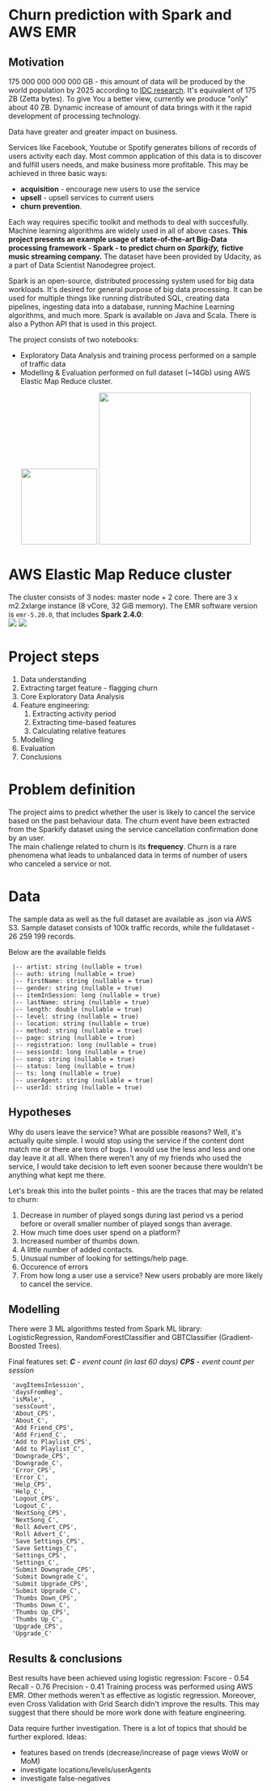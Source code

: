 # Churn prediction with Spark and AWS EMR

## Motivation
175 000 000 000 000 GB - this amount of data will be produced by the world population by 2025 according 
to <a href=https://www.seagate.com/files/www-content/our-story/trends/files/idc-seagate-dataage-whitepaper.pdf>IDC research</a>. 
It's equivalent of 175 ZB (Zetta bytes). To give You a better view, currently we produce "only" about 40 ZB. 
Dynamic increase of amount of data brings with it the rapid development of processing technology. 

Data have greater and greater impact on business.

Services like Facebook, Youtube or Spotify generates bilions of records of users activity each day. Most common 
application of this data is to discover and fulfill users needs, and make business more profitable. 
This may be achieved in three basic ways:
- **acquisition** - encourage new users to use the service
- **upsell** - upsell services to current users
- **churn prevention**.

Each way requires specific toolkit and methods to deal with succesfully. Machine learning algorithms are widely used in all of above cases.
**This project presents an example usage of state-of-the-art Big-Data processing framework - Spark -  to predict churn on** ***Sparkify,*** **fictive music streaming company.**
The dataset have been provided by Udacity, as a part of Data Scientist Nanodegree project.
 
Spark is an open-source, distributed processing system used for big data workloads. It's desired for general purpose of big data processing.
It can be used for multiple things like running distributed SQL, creating data pipelines, ingesting data into a database, 
running Machine Learning algorithms, and much more. Spark is available on Java and Scala. There is also a Python API that is used in this project.

The project consists of two notebooks:
* Exploratory Data Analysis and training process performed on a sample of traffic data
* Modelling & Evaluation performed on full dataset (~14Gb) using AWS Elastic Map Reduce cluster.

<p align="center">
<img width="150" vertical-align="middle" src="img/enr.png"/>

<img width="300" vertical-align="middle" src="img/spark.png"/> 
</p>

# AWS Elastic Map Reduce cluster
The cluster consists of 3 nodes: master node + 2 core. There are 3 x m2.2xlarge instance (8 vCore, 32 GiB memory). 
The EMR software version is `emr-5.20.0`, that includes **Spark 2.4.0**:   
<img vertical-align="middle" src="img/awsemr1.PNG"/> 
<img vertical-align="middle" src="img/awsemr2.PNG"/> 

# Project steps
1. Data understanding
1. Extracting target feature - flagging churn
1. Core Exploratory Data Analysis
1. Feature engineering:
    1. Extracting activity period 
    1. Extracting time-based features
    1. Calculating relative features
1. Modelling
1. Evaluation
1. Conclusions
   

# Problem definition
The project aims to predict whether the user is likely to cancel the service based on the past behaviour data.
The churn event have been extracted from the Sparkify dataset using the service cancellation confirmation done by an user.  
The main challenge related to churn is its **frequency**. Churn is a rare phenomena what leads to unbalanced 
data in terms of number of users who canceled a service or not.


# Data
The sample data as well as the full dataset are available as .json via AWS S3.
Sample dataset consists of 100k traffic records, while the fulldataset - 26 259 199 records.

Below are the available fields
```
 |-- artist: string (nullable = true)
 |-- auth: string (nullable = true)
 |-- firstName: string (nullable = true)
 |-- gender: string (nullable = true)
 |-- itemInSession: long (nullable = true)
 |-- lastName: string (nullable = true)
 |-- length: double (nullable = true)
 |-- level: string (nullable = true)
 |-- location: string (nullable = true)
 |-- method: string (nullable = true)
 |-- page: string (nullable = true)
 |-- registration: long (nullable = true)
 |-- sessionId: long (nullable = true)
 |-- song: string (nullable = true)
 |-- status: long (nullable = true)
 |-- ts: long (nullable = true)
 |-- userAgent: string (nullable = true)
 |-- userId: string (nullable = true)
```

## Hypotheses
Why do users leave the service? What are possible reasons? Well, it's actually quite simple. I would stop using the 
service if the content dont match me or there are tons of bugs. I would use the less and less and one day leave it at all. 
When there weren't any of my friends who used the service, I would take decision to left even sooner because there wouldn't 
be anything what kept me there.

Let's break this into the bullet points - this are the traces that may be related to churn:
1. Decrease in number of played songs during last period vs a period before or overall smaller number of played songs 
than average.
1. How much time does user spend on a platform?
1. Increased number of thumbs down.
1. A little number of added contacts.
1. Unusual number of looking for settings/help page.
1. Occurence of errors
1. From how long a user use a service? New users probably are more likely to cancel the service.

## Modelling
There were 3 ML algorithms tested from Spark ML library: LogisticRegression, RandomForestClassifier and GBTClassifier (Gradient-Boosted Trees).

Final features set:
***C*** - *event count (in last 60 days)*
***CPS*** - *event count per session*

```
 'avgItemsInSession',
 'daysFromReg',
 'isMale',
 'sessCount',
 'About_CPS',
 'About_C',
 'Add Friend_CPS',
 'Add Friend_C',
 'Add to Playlist_CPS',
 'Add to Playlist_C',
 'Downgrade_CPS',
 'Downgrade_C',
 'Error_CPS',
 'Error_C',
 'Help_CPS',
 'Help_C',
 'Logout_CPS',
 'Logout_C',
 'NextSong_CPS',
 'NextSong_C',
 'Roll Advert_CPS',
 'Roll Advert_C',
 'Save Settings_CPS',
 'Save Settings_C',
 'Settings_CPS',
 'Settings_C',
 'Submit Downgrade_CPS',
 'Submit Downgrade_C',
 'Submit Upgrade_CPS',
 'Submit Upgrade_C',
 'Thumbs Down_CPS',
 'Thumbs Down_C',
 'Thumbs Up_CPS',
 'Thumbs Up_C',
 'Upgrade_CPS',
 'Upgrade_C'
```


## Results & conclusions
Best results have been achieved using logistic regression:
Fscore - 0.54
Recall - 0.76
Precision - 0.41
Training process was performed using AWS EMR.
Other methods weren't as effective as logistic regression. Moreover, even Cross Validation with Grid Search didn't improve the results. This may suggest that there should be more work done with feature engineering.

Data require further investigation. There is a lot of topics that should be further explored. Ideas:
* features based on trends (decrease/increase of page views WoW or MoM)
* investigate locations/levels/userAgents
* investigate false-negatives
